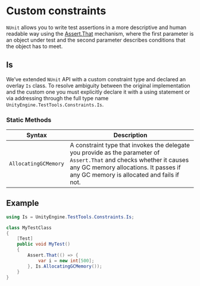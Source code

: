 # Custom constraints

`NUnit` allows you to write test assertions in a more descriptive and human readable way using
the [Assert.That](https://github.com/nunit/docs/wiki/Assertions) mechanism, where the first parameter is an object under
test and the second parameter describes conditions that the object has to meet.

## Is

We’ve extended `NUnit` API with a custom constraint type and declared an overlay `Is` class. To resolve ambiguity
between the original implementation and the custom one you must explicitly declare it with a using statement or via
addressing through the full type name `UnityEngine.TestTools.Constraints.Is`.

### Static Methods

| Syntax               | Description                                                  |
| -------------------- | ------------------------------------------------------------ |
| `AllocatingGCMemory` | A constraint type that invokes the delegate you provide as the parameter of `Assert.That` and checks whether it causes any GC memory allocations. It passes if any GC memory is allocated and fails if not. |

## Example

```c#
using Is = UnityEngine.TestTools.Constraints.Is;

class MyTestClass
{
    [Test]
    public void MyTest()
    {
        Assert.That(() => {
            var i = new int[500];
        }, Is.AllocatingGCMemory());
    }
}
```

